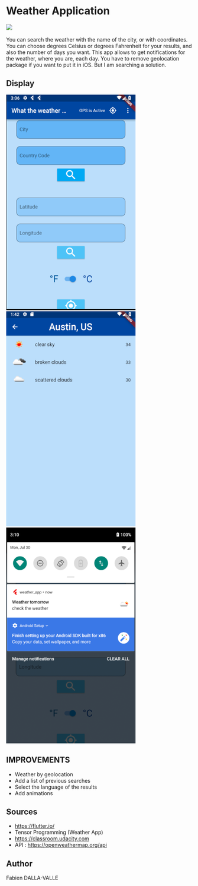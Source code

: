 # Weather Application

<img src='https://api.travis-ci.com/F-DALLA-VALLE/WeatherApp.svg?branch=master'>

You can search the weather with the name of the city, or with coordinates. 
You can choose degrees Celsius or degrees Fahrenheit for your results, and also the number of days you want.
This app allows to get notifications for the weather, where you are, each day.
You have to remove geolocation package if you want to put it in iOS. But I am searching a solution.

## Display

<img src='HomePage.png' width='350'>
<img src='ResultScreen.png' width='350'>
<img src='NotifScreen.png' width='350'>

## IMPROVEMENTS
* Weather by geolocation
* Add a list of previous searches
* Select the language of the results
* Add animations

## Sources
* https://flutter.io/
* Tensor Programming (Weather App)
* https://classroom.udacity.com
* API : https://openweathermap.org/api

## Author

Fabien DALLA-VALLE
